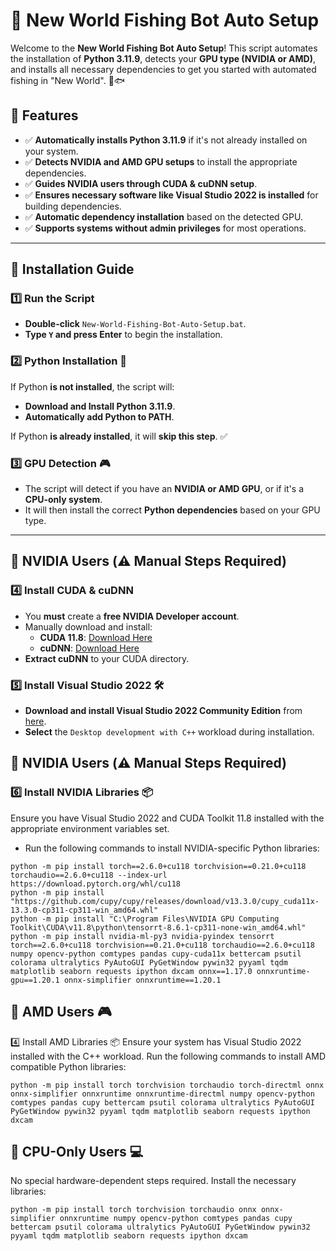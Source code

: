 # 🎣 New World Fishing Bot Auto Setup

Welcome to the **New World Fishing Bot Auto Setup**! This script automates the installation of **Python 3.11.9**, detects your **GPU type (NVIDIA or AMD)**, and installs all necessary dependencies to get you started with automated fishing in "New World". 🚀🐟

## 📜 Features
- ✅ **Automatically installs Python 3.11.9** if it's not already installed on your system.
- ✅ **Detects NVIDIA and AMD GPU setups** to install the appropriate dependencies.
- ✅ **Guides NVIDIA users through CUDA & cuDNN setup**.
- ✅ **Ensures necessary software like Visual Studio 2022 is installed** for building dependencies.
- ✅ **Automatic dependency installation** based on the detected GPU.
- ✅ **Supports systems without admin privileges** for most operations.

---

## 🔧 Installation Guide

### 1️⃣ Run the Script
- **Double-click** `New-World-Fishing-Bot-Auto-Setup.bat`.
- **Type `Y` and press Enter** to begin the installation.

### 2️⃣ Python Installation 🐍
If Python **is not installed**, the script will:
- **Download and Install Python 3.11.9**.
- **Automatically add Python to PATH**.

If Python **is already installed**, it will **skip this step**. ✅

### 3️⃣ GPU Detection 🎮
- The script will detect if you have an **NVIDIA or AMD GPU**, or if it's a **CPU-only system**.
- It will then install the correct **Python dependencies** based on your GPU type.

---

## 🔹 NVIDIA Users (⚠️ Manual Steps Required)
### 4️⃣ Install CUDA & cuDNN
- You **must** create a **free NVIDIA Developer account**.
- Manually download and install:
  - **CUDA 11.8**: [Download Here](https://developer.nvidia.com/cuda-11-8-0-download-archive)
  - **cuDNN**: [Download Here](https://developer.nvidia.com/rdp/cudnn-download)
- **Extract cuDNN** to your CUDA directory.

### 5️⃣ Install Visual Studio 2022 🛠️
- **Download and install Visual Studio 2022 Community Edition** from [here](https://visualstudio.microsoft.com/vs/community/).
- **Select** the `Desktop development with C++` workload during installation.

## 🔹 NVIDIA Users (⚠️ Manual Steps Required)
### 6️⃣ Install NVIDIA Libraries 📦
Ensure you have Visual Studio 2022 and CUDA Toolkit 11.8 installed with the appropriate environment variables set.
- Run the following commands to install NVIDIA-specific Python libraries:

```
python -m pip install torch==2.6.0+cu118 torchvision==0.21.0+cu118 torchaudio==2.6.0+cu118 --index-url https://download.pytorch.org/whl/cu118
python -m pip install "https://github.com/cupy/cupy/releases/download/v13.3.0/cupy_cuda11x-13.3.0-cp311-cp311-win_amd64.whl"
python -m pip install "C:\Program Files\NVIDIA GPU Computing Toolkit\CUDA\v11.8\python\tensorrt-8.6.1-cp311-none-win_amd64.whl"
python -m pip install nvidia-ml-py3 nvidia-pyindex tensorrt torch==2.6.0+cu118 torchvision==0.21.0+cu118 torchaudio==2.6.0+cu118 numpy opencv-python comtypes pandas cupy-cuda11x bettercam psutil colorama ultralytics PyAutoGUI PyGetWindow pywin32 pyyaml tqdm matplotlib seaborn requests ipython dxcam onnx==1.17.0 onnxruntime-gpu==1.20.1 onnx-simplifier onnxruntime==1.20.1
```

## 🔸 AMD Users 🎮

4️⃣ Install AMD Libraries 📦
Ensure your system has Visual Studio 2022 installed with the C++ workload.
Run the following commands to install AMD compatible Python libraries:

```
python -m pip install torch torchvision torchaudio torch-directml onnx onnx-simplifier onnxruntime onnxruntime-directml numpy opencv-python comtypes pandas cupy bettercam psutil colorama ultralytics PyAutoGUI PyGetWindow pywin32 pyyaml tqdm matplotlib seaborn requests ipython dxcam
```

## 🔸 CPU-Only Users 💻
No special hardware-dependent steps required. Install the necessary libraries:

```
python -m pip install torch torchvision torchaudio onnx onnx-simplifier onnxruntime numpy opencv-python comtypes pandas cupy bettercam psutil colorama ultralytics PyAutoGUI PyGetWindow pywin32 pyyaml tqdm matplotlib seaborn requests ipython dxcam
```

